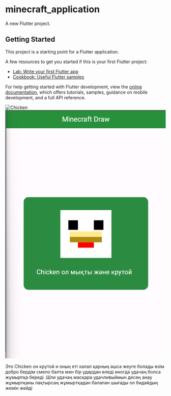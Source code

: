 # minecraft_application

A new Flutter project.

## Getting Started

This project is a starting point for a Flutter application.

A few resources to get you started if this is your first Flutter project:

- [Lab: Write your first Flutter app](https://docs.flutter.dev/get-started/codelab)
- [Cookbook: Useful Flutter samples](https://docs.flutter.dev/cookbook)

For help getting started with Flutter development, view the
[online documentation](https://docs.flutter.dev/), which offers tutorials,
samples, guidance on mobile development, and a full API reference.


![Chicken](C:\Users\Admin\OneDrive\Pictures\Screenshots\chicken)
![Chicken](image.png)

Это Chicken он крутой и оның еті халал қарның ашса жеуге болады өзім добро бердім смело балта мен бір удардан өледі иногда удачаң болса жұмыртқа береді .Шли удачаң масқара удачливыймын десең анау жұмыртқаны лақтырсаң жұмыртқадан балапан шығады ол бидайдың жемін жейді 